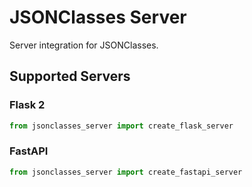 JSONClasses Server
==================

Server integration for JSONClasses.

## Supported Servers

### Flask 2

```python
from jsonclasses_server import create_flask_server
```

### FastAPI

```python
from jsonclasses_server import create_fastapi_server
```
